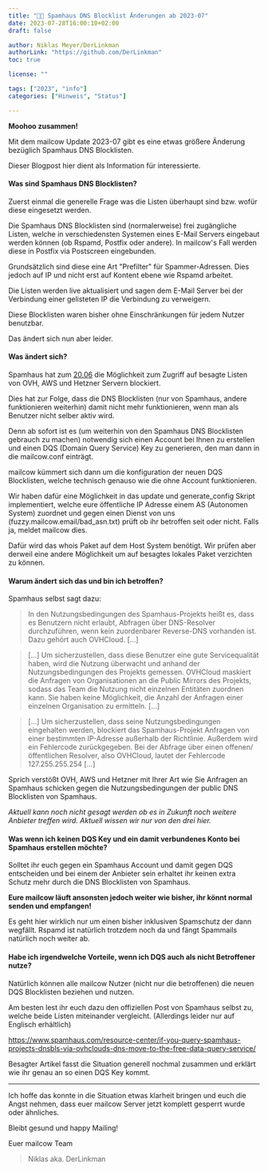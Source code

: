 ```yaml
---
title: "🛑📜 Spamhaus DNS Blocklist Änderungen ab 2023-07"
date: 2023-07-28T16:00:10+02:00
draft: false

author: Niklas Meyer/DerLinkman
authorLink: "https://github.com/DerLinkman"
toc: true

license: ""

tags: ["2023", "info"]
categories: ["Hinweis", "Status"]

---
```


**Moohoo zusammen!**

Mit dem mailcow Update 2023-07 gibt es eine etwas größere Änderung bezüglich Spamhaus DNS Blocklisten.

Dieser Blogpost hier dient als Information für interessierte.

<!--more-->

#### Was sind Spamhaus DNS Blocklisten?

Zuerst einmal die generelle Frage was die Listen überhaupt sind bzw. wofür diese eingesetzt werden.

Die Spamhaus DNS Blocklisten sind (normalerweise) frei zugängliche Listen, welche in verschiedensten Systemen eines E-Mail Servers eingebaut werden können (ob Rspamd, Postfix oder andere). In mailcow's Fall werden diese in Postfix via Postscreen eingebunden.

Grundsätzlich sind diese eine Art "Prefilter" für Spammer-Adressen. Dies jedoch auf IP und nicht erst auf Kontent ebene wie Rspamd arbeitet.

Die Listen werden live aktualisiert und sagen dem E-Mail Server bei der Verbindung einer gelisteten IP die Verbindung zu verweigern.

Diese Blocklisten waren bisher ohne Einschränkungen für jedem Nutzer benutzbar.

Das ändert sich nun aber leider.

#### Was ändert sich?

Spamhaus hat zum [20.06](https://twitter.com/spamhaus/status/1671141604705333248) die Möglichkeit zum Zugriff auf besagte Listen von OVH, AWS und Hetzner Servern blockiert.

Dies hat zur Folge, dass die DNS Blocklisten (nur von Spamhaus, andere funktionieren weiterhin) damit nicht mehr funktionieren, wenn man als Benutzer nicht selber aktiv wird.

Denn ab sofort ist es (um weiterhin von den Spamhaus DNS Blocklisten gebrauch zu machen) notwendig sich einen Account bei Ihnen zu erstellen und einen DQS (Domain Query Service) Key zu generieren, den man dann in die mailcow.conf einträgt.

mailcow kümmert sich dann um die konfiguration der neuen DQS Blocklisten, welche technisch genauso wie die ohne Account funktionieren.

Wir haben dafür eine Möglichkeit in das update und generate_config Skript implementiert, welche eure öffentliche IP Adresse einem AS (Autonomen System) zuordnet und gegen einen Dienst von uns (fuzzy.mailcow.email/bad_asn.txt) prüft ob ihr betroffen seit oder nicht. Falls ja, meldet mailcow dies.

Dafür wird das whois Paket auf dem Host System benötigt. Wir prüfen aber derweil eine andere Möglichkeit um auf besagtes lokales Paket verzichten zu können.

#### Warum ändert sich das und bin ich betroffen?

Spamhaus selbst sagt dazu: 

> In den Nutzungsbedingungen des Spamhaus-Projekts heißt es, dass es Benutzern nicht erlaubt, Abfragen über DNS-Resolver durchzuführen, wenn kein zuordenbarer Reverse-DNS vorhanden ist. Dazu gehört auch OVHCloud. [...]

> [...] Um sicherzustellen, dass diese Benutzer eine gute Servicequalität haben, wird die Nutzung überwacht und anhand der Nutzungsbedingungen des Projekts gemessen.
OVHCloud maskiert die Anfragen von Organisationen an die Public Mirrors des Projekts, sodass das Team die Nutzung nicht einzelnen Entitäten zuordnen kann. Sie haben keine Möglichkeit, die Anzahl der Anfragen einer einzelnen Organisation zu ermitteln. [...]

> [...] Um sicherzustellen, dass seine Nutzungsbedingungen eingehalten werden, blockiert das Spamhaus-Projekt Anfragen von einer bestimmten IP-Adresse außerhalb der Richtlinie. Außerdem wird ein Fehlercode zurückgegeben. Bei der Abfrage über einen offenen/öffentlichen Resolver, also OVHCloud, lautet der Fehlercode 127.255.255.254  [...]

Sprich verstößt OVH, AWS und Hetzner mit Ihrer Art wie Sie Anfragen an Spamhaus schicken gegen die Nutzungsbedingungen der public DNS Blocklisten von Spamhaus.

*Aktuell kann noch nicht gesagt werden ob es in Zukunft noch weitere Anbieter treffen wird. Aktuell wissen wir nur von den drei hier.*

#### Was wenn ich keinen DQS Key und ein damit verbundenes Konto bei Spamhaus erstellen möchte?

Solltet ihr euch gegen ein Spamhaus Account und damit gegen DQS entscheiden und bei einem der Anbieter sein erhaltet ihr keinen extra Schutz mehr durch die DNS Blocklisten von Spamhaus.

**Eure mailcow läuft ansonsten jedoch weiter wie bisher, ihr könnt normal senden und empfangen!**

Es geht hier wirklich nur um einen bisher inklusiven Spamschutz der dann wegfällt. Rspamd ist natürlich trotzdem noch da und fängt Spammails natürlich noch weiter ab.

#### Habe ich irgendwelche Vorteile, wenn ich DQS auch als nicht Betroffener nutze?

Natürlich können alle mailcow Nutzer (nicht nur die betroffenen) die neuen DQS Blocklisten beziehen und nutzen.

Am besten lest ihr euch dazu den offiziellen Post von Spamhaus selbst zu, welche beide Listen miteinander vergleicht. (Allerdings leider nur auf Englisch erhältlich)

https://www.spamhaus.com/resource-center/if-you-query-spamhaus-projects-dnsbls-via-ovhclouds-dns-move-to-the-free-data-query-service/

Besagter Artikel fasst die Situation generell nochmal zusammen und erklärt wie ihr genau an so einen DQS Key kommt.

---

Ich hoffe das konnte in die Situation etwas klarheit bringen und euch die Angst nehmen, dass euer mailcow Server jetzt komplett gesperrt wurde oder ähnliches.

Bleibt gesund und happy Mailing!

Euer mailcow Team
> Niklas aka. DerLinkman